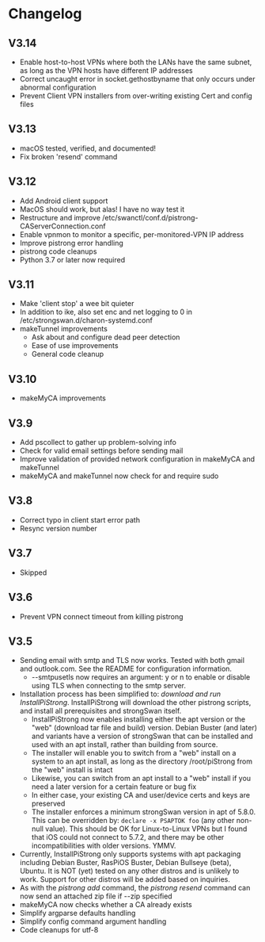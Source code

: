 # Changelog

## V3.14

* Enable host-to-host VPNs where both the LANs have the same subnet, as long as the VPN hosts have different IP addresses
* Correct uncaught error in socket.gethostbyname that only occurs under abnormal configuration
* Prevent Client VPN installers from over-writing existing Cert and config files

## V3.13

* macOS tested, verified, and documented!
* Fix broken 'resend' command

## V3.12

* Add Android client support
* MacOS should work, but alas! I have no way test it 
* Restructure and improve /etc/swanctl/conf.d/pistrong-CAServerConnection.conf
* Enable vpnmon to monitor a specific, per-monitored-VPN IP address
* Improve pistrong error handling
* pistrong code cleanups
* Python 3.7 or later now required

## V3.11

* Make 'client stop' a wee bit quieter
* In addition to ike, also set enc and net logging to 0 in /etc/strongswan.d/charon-systemd.conf
* makeTunnel improvements
  * Ask about and configure dead peer detection
  * Ease of use improvements
  * General code cleanup

## V3.10

* makeMyCA improvements

## V3.9

* Add pscollect to gather up problem-solving info
* Check for valid email settings before sending mail
* Improve validation of provided network configuration in makeMyCA and makeTunnel
* makeMyCA and makeTunnel now check for and require sudo

## V3.8

* Correct typo in client start error path
* Resync version number

## V3.7

* Skipped
	
## V3.6

* Prevent VPN connect timeout from killing pistrong

## V3.5

* Sending email with smtp and TLS now works. Tested with both gmail and outlook.com. See the README for configuration information.
  * --smtpusetls now requires an argument: y or n to enable or disable using TLS when connecting to the smtp server.
* Installation process has been simplified to: *download and run InstallPiStrong*. InstallPiStrong will download the other pistrong scripts, and install all prerequisites and strongSwan itself.
  *  InstallPiStrong now enables installing either the apt version or the "web" (download tar file and build) version. Debian Buster (and later) and variants have a version of strongSwan that can be installed and used with an apt install, rather than building from source.
  * The installer will enable you to switch from a "web" install on a system to an apt install, as long as the directory /root/piStrong from the "web" install is intact
  * Likewise, you can switch from an apt install to a "web" install if you need a later version for a certain feature or bug fix
  * In either case, your existing CA and user/device certs and keys are preserved
  * The installer enforces a minimum strongSwan version in apt of 5.8.0. This can be overridden by: `declare -x PSAPTOK foo` (any other non-null value). This should be OK for Linux-to-Linux VPNs but I found that iOS could not connect to 5.7.2, and there may be other incompatibilities with older versions. YMMV.
* Currently, InstallPiStrong only supports systems with apt packaging including Debian Buster, RasPiOS Buster, Debian Bullseye (beta), Ubuntu. It is NOT (yet) tested on any other distros and is unlikely to work. Support for other distros will be added based on inquiries.
* As with the *pistrong add* command, the *pistrong resend* command can now send an attached zip file if --zip specified
* makeMyCA now checks whether a CA already exists
* Simplify argparse defaults handling
* Simplify config command argument handling
* Code cleanups for utf-8


